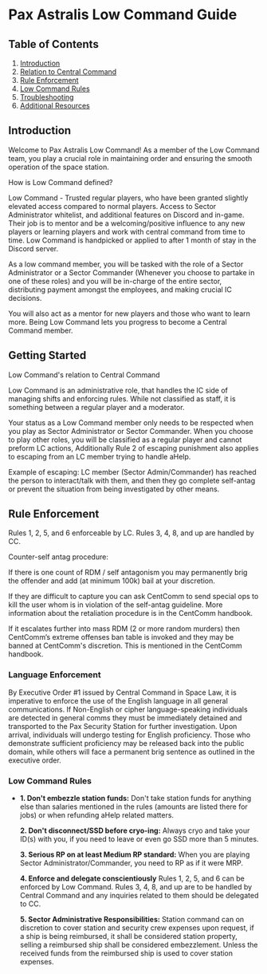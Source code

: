 # Pax Astralis Low Command Guide

## Table of Contents
1. [Introduction](#introduction)
2. [Relation to Central Command](#relation-cc)
3. [Rule Enforcement](#rule-enforcement)
4. [Low Command Rules](#lc-rules)
5. [Troubleshooting](#troubleshooting)
6. [Additional Resources](#additional-resources)

## Introduction <a name="introduction"></a>

Welcome to Pax Astralis Low Command! As a member of the Low Command team, you play a crucial role in maintaining order and ensuring the smooth operation of the space station.

 How is Low Command defined?

Low Command - Trusted regular players, who have been granted slightly elevated access compared to normal players. Access to Sector Administrator whitelist, and additional features on Discord and in-game. Their job is to mentor and be a welcoming/positive influence to any new players or learning players and work with central command from time to time. Low Command is handpicked or applied to after 1 month of stay in the Discord server.

As a low command member, you will be tasked with the role of a Sector Administrator or a Sector Commander (Whenever you choose to partake in one of these roles) and you will be in-charge of the entire sector, distributing payment amongst the employees, and making crucial IC decisions.

You will also act as a mentor for new players and those who want to learn more. Being Low Command lets you progress to become a Central Command member.

## Getting Started <a name="relation-cc"></a>

Low Command's relation to Central Command

Low Command is an administrative role, that handles the IC side of managing shifts and enforcing rules. While not classified as staff, it is something between a regular player and a moderator. 

Your status as a Low Command member only needs to be respected when you play as Sector Administrator or Sector Commander. When you choose to play other roles, you will be classified as a regular player and cannot preform LC actions, Additionally Rule 2 of escaping punishment also applies to escaping from an LC member trying to handle aHelp.

Example of escaping: LC member (Sector Admin/Commander) has reached the person to interact/talk with them, and then they go complete self-antag or prevent the situation from being investigated by other means.

## Rule Enforcement <a name="rule-enforcement"></a>

Rules 1, 2, 5, and 6 enforceable by LC. Rules 3, 4, 8, and up are handled by CC.

Counter-self antag procedure:

If there is one count of RDM / self antagonism you may permanently brig the offender and add (at minimum 100k) bail at your discretion.

If they are difficult to capture you can ask CentComm to send special ops to kill the user whom is in violation of the self-antag guideline. More information about the retaliation procedure is in the CentComm handbook.

If it escalates further into mass RDM (2 or more random murders) then CentComm’s extreme offenses ban table is invoked and they may be banned at CentComm's discretion. This is mentioned in the CentComm handbook. 

### Language Enforcement

By Executive Order #1 issued by Central Command in Space Law, it is imperative to enforce the use of the English language in all general communications. If Non-English or cipher language-speaking individuals are detected in general comms they must be immediately detained and transported to the Pax Security Station for further investigation. Upon arrival, individuals will undergo testing for English proficiency. Those who demonstrate sufficient proficiency may be released back into the public domain, while others will face a permanent brig sentence as outlined in the executive order.


### Low Command Rules <a name="lc-rules"></a>

- **1. Don't embezzle station funds:** Don't take station funds for anything else than salaries mentioned in the rules (amounts are listed there for jobs) or when refunding aHelp related matters.

  **2. Don't disconnect/SSD before cryo-ing:** Always cryo and take your ID(s) with you, if you need to leave or even go SSD more than 5 minutes.

  **3. Serious RP on at least Medium RP standard:** When you are playing Sector Administrator/Commander, you need to RP as if it were MRP. 

  **4. Enforce and delegate conscientiously** Rules 1, 2, 5, and 6 can be enforced by Low Command. Rules 3, 4, 8, and up are to be handled by Central Command and any inquiries related to them should be delegated to CC. 

  **5. Sector Administrative Responsibilities:** Station command can on discretion to cover station and security crew expenses upon request, if a ship is being reimbursed, it shall be considered station property, selling a reimbursed ship shall be considered embezzlement. Unless the received funds from the reimbursed ship is used to cover station expenses.
